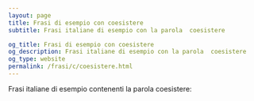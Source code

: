 ```yaml
---
layout: page
title: Frasi di esempio con coesistere 
subtitle: Frasi italiane di esempio con la parola  coesistere

og_title: Frasi di esempio con coesistere 
og_description: Frasi italiane di esempio con la parola  coesistere
og_type: website
permalink: /frasi/c/coesistere.html
---
```


Frasi italiane di esempio contenenti la parola coesistere:


